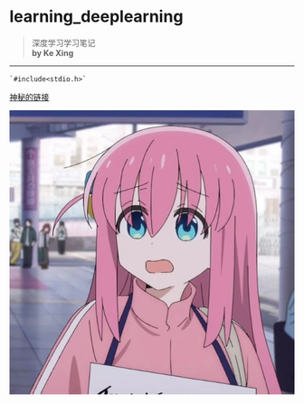 # learning_deeplearning
>深度学习学习笔记<br>
>**by Ke Xing**
___
    `#include<stdio.h>`

[神秘的链接](https://github.com/KeXing-lab/learning_deeplearning "作者的仓库")

![这是图片](bochi.jpg "bochi")

